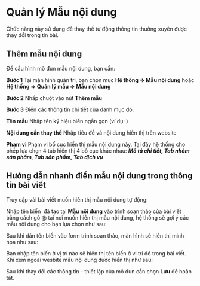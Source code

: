 # Quản lý Mẫu nội dung

Chức năng này sử dụng để thay thế tự động thông tin thường xuyên được thay đổi trong tin bài.

## Thêm mẫu nội dung

Để cấu hình mô đun mẫu nội dung, bạn cần:

**Bước 1** Tại màn hình quản trị, bạn chọn mục **Hệ thống => Mẫu nội dung** hoặc **Hệ thống => Quản lý mẫu => Mẫu nội dung**

**Bước 2** Nhấp chuột vào nút **Thêm mẫu**

**Bước 3** Điền các thông tin chi tiết của danh mục đó.

**Tên mẫu** Nhập tên ký hiệu biến ngắn gọn (ví dụ: )

**Nội dung cần thay thế** Nhập tiêu đề và nội dung hiển thị trên website

**Phạm vi** Phạm vi bố cục hiển thị mẫu nội dung này. Tại đây hệ thống cho phép lựa chọn 4 tab hiển thị 4 bố cục khác nhau: _**Mô tả chi tiết, Tab nhóm sản phẩm, Tab sản phẩm, Tab dịch vụ**_

## Hướng dẫn nhanh điền mẫu nội dung trong thông tin bài viết

Truy cập vài bài viết muốn hiển thị mẫu nội dung tự động:

Nhập tên biến  đã tạo tại **Mẫu nội dung** vào trình soạn thảo của bài viết bằng cách gõ @ tại nơi muốn hiển thị mẫu nội dung, hệ thống sẽ gợi ý các mẫu nội dung cho bạn lựa chọn như sau:

Sau khi dán tên biến vào form trình soạn thảo, màn hình sẽ hiển thị minh họa như sau:

Bạn nhập tên biến ở vị trí nào sẽ hiển thị tên biến ở vị trí đó trong bài viết. Khi xem ngoài wesbite mẫu nội dung được hiển thị như sau:

Sau khi thay đổi các thông tin - thiết lập của mô đun cần chọn **Lưu** để hoàn tất.

